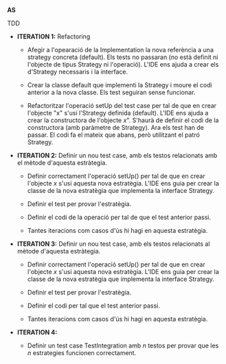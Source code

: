 **AS**

TDD



- **ITERATION 1:** Refactoring

  - Afegir a l'opearació de la Implementation la nova referència a una strategy concreta (default). Els tests no passaran (no està definit ni l'objecte de tipus Strategy ni l'operació). L'IDE ens ajuda a crear els d'Strategy necessaris i la interface.

  - Crear la classe default que implementi la Strategy i moure el codi anterior a la nova classe. Els test seguiran sense funcionar.

  - Refactoritzar l'operació setUp del test case per tal de que en crear l'objecte "x" s'usi l'Strategy definida (default). L'IDE ens ajuda a crear la constructora de l'objecte *x*". S'haurà de definir el codi de la constructora (amb paràmetre de Strategy). Ara els test han de passar. El codi fa el mateix que abans, però utilitzant el patró Strategy.

    

- **ITERATION 2:** Definir un nou test case, amb els testos relacionats amb el mètode d'aquesta estràtegia.

  - Definir correctament l'operació setUp() per tal de que en crear l'objecte *x* s'usi aquesta nova estratègia. L'IDE ens guia per crear la classe de la nova estratègia que implementa la interface Strategy.

  - Definir el test per provar l'estratègia.

  - Definir el codi de la operació per tal de que el test anterior passi.

  - Tantes iteracions com casos d'ús hi hagi en aquesta estratègia.

    

- **ITERATION 3:** Definir un nou test case, amb els testos relacionats al mètode d'aquesta estràtegia.

  - Definir correctament l'operació setUp() per tal de que en crear l'objecte *x* s'usi aquesta nova estratègia. L'IDE ens guia per crear la classe de la nova estratègia que implementa la interface Strategy.

  - Definir el test per provar l'estratègia.

  - Definir el codi per tal que el test anterior passi. 

  - Tantes iteracions com casos d'ús hi hagi en aquesta estratègia.

    

- **ITERATION 4:**

  - Definir un test case TestIntegration amb *n* testos per provar que les *n* estrategies funcionen correctament.